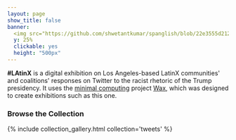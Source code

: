 ```yaml
---
layout: page
show_title: false
banner:
  <img src="https://github.com/shwetantkumar/spanglish/blob/22e3555d2128e7c732772372526a4afd6df7acf3/img/banner.jpg" alt="Banksy">
  y: 25%
  clickable: yes
  height: "500px"
---
```


**#LAtinX** is a digital exhibition on Los Angeles-based LatinX communities' and coalitions' responses on Twitter to the racist rhetoric of the Trump presidency. It uses the [minimal computing](http://go-dh.github.io/mincomp/) project [Wax](https://minicomp.github.io/wiki/#/wax/), which was designed to create exhibitions such as this one.

### Browse the Collection

{% include collection_gallery.html collection='tweets' %}
